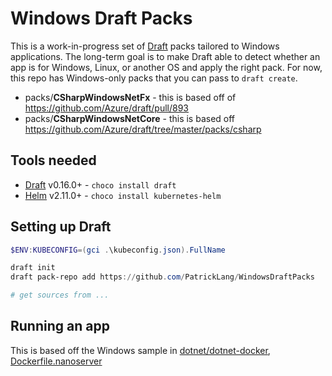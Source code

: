 # Windows Draft Packs
This is a work-in-progress set of [Draft](http://draft.sh) packs tailored to Windows applications. The long-term goal is to make Draft able to detect whether an app is for Windows, Linux, or another OS and apply the right pack. For now, this repo has Windows-only packs that you can pass to `draft create`.

- packs/**CSharpWindowsNetFx** - this is based off of https://github.com/Azure/draft/pull/893
- packs/**CSharpWindowsNetCore** - this is based off https://github.com/Azure/draft/tree/master/packs/csharp 


## Tools needed

- [Draft](http://draft.sh) v0.16.0+ - `choco install draft`
- [Helm](http://helm.sh) v2.11.0+ - `choco install kubernetes-helm`


## Setting up Draft


```powershell
$ENV:KUBECONFIG=(gci .\kubeconfig.json).FullName

draft init
draft pack-repo add https://github.com/PatrickLang/WindowsDraftPacks

# get sources from ...

```



## Running an app

This is based off the Windows sample in [dotnet/dotnet-docker](https://github.com/dotnet/dotnet-docker/tree/master/samples/aspnetapp/aspnetapp), [Dockerfile.nanoserver](https://raw.githubusercontent.com/dotnet/dotnet-docker/master/samples/aspnetapp/Dockerfile.nanoserver-sac2016)

